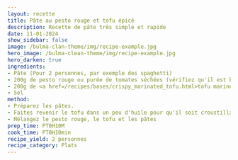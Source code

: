 ```yaml
---
layout: recette
title: Pâte au pesto rouge et tofu épicé
description: Recette de pâte très simple et rapide
date: 11-01-2024
show_sidebar: false
image: /bulma-clan-theme/img/recipe-example.jpg
hero_image: /bulma-clean-theme/img/recipe-example.jpg
hero_darken: true
ingredients:
- Pâte (Pour 2 personnes, par exemple des spaghetti)
- 200g de pesto rouge ou purée de tomates séchées (vérifiez qu'il est bien sans fromage, un pesto rouge contenant des tomates séchées sera très adapté)
- 200g de <a href=/recipes/bases/crispy_marinated_tofu.html>tofu mariné</a>
- Sel
method:
- Préparez les pâtes.
- Faites revenir le tofu dans un peu d'huile pour qu'il soit croustillant.
- Mélangez le pesto rouge, le tofu et les pâtes
prep_time: PT0H10M
cook_time: PT0H10min
recipe_yield: 2 personnes
recipe_category: Plats
---
```

